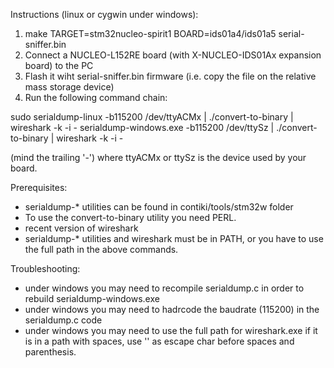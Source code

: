
Instructions (linux or cygwin under windows):

1) make TARGET=stm32nucleo-spirit1 BOARD=ids01a4/ids01a5 serial-sniffer.bin
2) Connect a NUCLEO-L152RE board (with X-NUCLEO-IDS01Ax expansion board) to the PC
3) Flash it wiht serial-sniffer.bin firmware (i.e. copy the file on the relative mass storage device)
4) Run the following command chain:

sudo serialdump-linux  -b115200 /dev/ttyACMx | ./convert-to-binary | wireshark -k -i -
serialdump-windows.exe -b115200 /dev/ttySz   | ./convert-to-binary | wireshark -k -i -

(mind the trailing '-') where ttyACMx or ttySz is the device used by your board.

Prerequisites:
- serialdump-* utilities can be found in contiki/tools/stm32w folder
- To use the convert-to-binary utility you need PERL.
- recent version of wireshark
- serialdump-* utilities and wireshark must be in PATH, or you have to use the full path in the above commands.

Troubleshooting:
- under windows you may need to recompile serialdump.c in order to rebuild serialdump-windows.exe
- under windows you may need to hadrcode the baudrate (115200) in the serialdump.c code
- under windows you may need to use the full path for wireshark.exe if it is in a path with spaces, use '\' as escape char before spaces and parenthesis.


